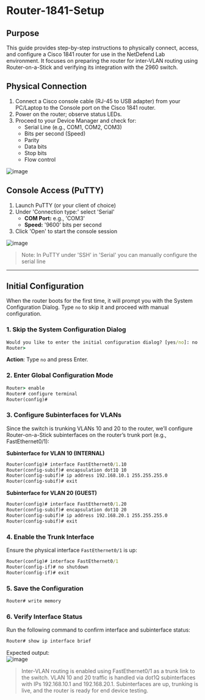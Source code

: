 # Router-1841-Setup

## Purpose
This guide provides step-by-step instructions to physically connect, access, and configure a Cisco 1841 router for use in the NetDefend Lab environment. It focuses on preparing the router for inter-VLAN routing using Router-on-a-Stick and verifying its integration with the 2960 switch.

## Physical Connection
1. Connect a Cisco console cable (RJ-45 to USB adapter) from your PC/Laptop to the Console port on the Cisco 1841 router.
2. Power on the router; observe status LEDs.
3. Proceed to your Device Manager and check for:
    - Serial Line (e.g., COM1, COM2, COM3)
    - Bits per second (Speed)
    - Parity
    - Data bits
    - Stop bits
    - Flow control

![image](https://github.com/user-attachments/assets/6afebea3-ffb4-4213-ae82-39a36de4db8f) <br>

## Console Access (PuTTY)

1. Launch PuTTY (or your client of choice)
2. Under 'Connection type:' select 'Serial'
    - **COM Port:** e.g., 'COM3'
    - **Speed:** '9600' bits per second
4. Click 'Open' to start the console session

![image](https://github.com/user-attachments/assets/c575408a-bebc-4ae1-b71a-e1859b5e9477)

> Note: In PuTTY under 'SSH' in 'Serial' you can manually configure the serial line

---

## Initial Configuration
When the router boots for the first time, it will prompt you with the System Configuration Dialog. Type `no` to skip it and proceed with manual configuration.

### 1. Skip the System Configuration Dialog <br>
 ```cmd
Would you like to enter the initial configuration dialog? [yes/no]: no
Router>
 ```
**Action**: Type `no` and press Enter. <br>

### 2. Enter Global Configuration Mode
 ```cmd
Router> enable
Router# configure terminal
Router(config)#
 ```

### 3. Configure Subinterfaces for VLANs
Since the switch is trunking VLANs 10 and 20 to the router, we’ll configure Router-on-a-Stick subinterfaces on the router’s trunk port (e.g., FastEthernet0/1):

**Subinterface for VLAN 10 (INTERNAL)**
 ```cmd
Router(config)# interface FastEthernet0/1.10
Router(config-subif)# encapsulation dot1Q 10
Router(config-subif)# ip address 192.168.10.1 255.255.255.0
Router(config-subif)# exit
 ```

**Subinterface for VLAN 20 (GUEST)**
 ```cmd
Router(config)# interface FastEthernet0/1.20
Router(config-subif)# encapsulation dot1Q 20
Router(config-subif)# ip address 192.168.20.1 255.255.255.0
Router(config-subif)# exit
 ```

### 4. Enable the Trunk Interface
Ensure the physical interface `FastEthernet0/1` is up:
 ```cmd
Router(config)# interface FastEthernet0/1
Router(config-if)# no shutdown
Router(config-if)# exit
 ```

### 5. Save the Configuration
 ```cmd
Router# write memory
 ```

### 6. Verify Interface Status
Run the following command to confirm interface and subinterface status:
 ```cmd
Router# show ip interface brief
 ```
Expected output: <br>
![image](https://github.com/user-attachments/assets/4fb6a6ef-50c3-4bac-98e4-1cb42937b9a7)

> Inter-VLAN routing is enabled using FastEthernet0/1 as a trunk link to the switch.
> VLAN 10 and 20 traffic is handled via dot1Q subinterfaces with IPs 192.168.10.1 and 192.168.20.1.
> Subinterfaces are up, trunking is live, and the router is ready for end device testing.
